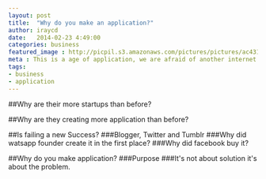 ```yaml
---
layout: post
title:  "Why do you make an application?"
author: iraycd
date:   2014-02-23 4:49:00
categories: business
featured_image : http://picpil.s3.amazonaws.com/pictures/pictures/ac43158f3f074dfc8aa9bb4ac01ef198139603999385.png
meta : This is a age of application, we are afraid of another internet boom but still continue making apps...
tags:
- business
- application
---
```


##Why are their more startups than before?

##Why are they creating more application than before?

##Is failing a new Success?
###Blogger, Twitter and Tumblr
###Why did watsapp founder create it in the first place?
###Why did facebook buy it?

##Why do you make application?
###Purpose
###It's not about solution it's about the problem.